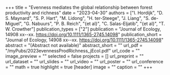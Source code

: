 +++
title = "Evenness mediates the global relationship between forest productivity and richness"
date = "2023-04-30"
authors = ["I. Hordijk", "D. S. Maynard", "S. P. Hart", "M. Lidong", "H. ter-Steege", "J. Liang", "S. de-Miguel", "G. Nabuurs", "P. B. Reich", "{et al}", "C. Salas-Eljatib", "{et al}", "T. W. Crowther"]
publication_types = ["2"]
publication = "Journal of Ecology, 14908 xx--xx. https://doi.org/10.1111/1365-2745.14098"
publication_short = "Journal of Ecology, 14908 xx--xx. https://doi.org/10.1111/1365-2745.14098"
abstract = "(Abstract not available)"
abstract_short = ""
url_pdf = "/myPubs/2023evennessProdRichness_jEcol.pdf"
url_code = ""
image_preview = ""
selected = false
projects = []
url_preprint = ""
url_dataset = ""
url_slides = ""
url_video = ""
url_poster = ""
url_conference = ""
math = true
highlight = true
[header]
image = ""
caption = ""
+++
